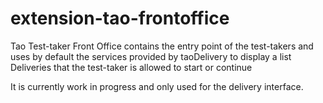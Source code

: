 # extension-tao-frontoffice
Tao Test-taker Front Office contains the entry point of the test-takers and uses by default the services provided by taoDelivery to display a list Deliveries that the test-taker is allowed to start or continue

It is currently work in progress and only used for the delivery interface.
